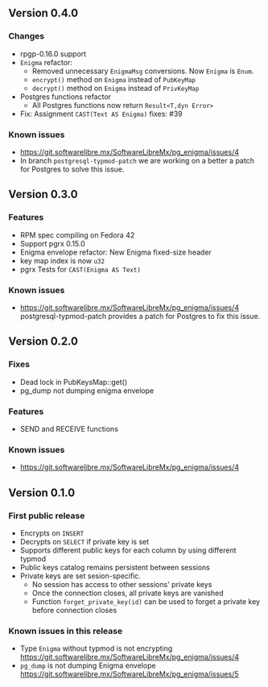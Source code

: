 ## Version 0.4.0

### Changes
- rpgp-0.16.0 support
- `Enigma` refactor:
    - Removed unnecessary `EnigmaMsg` conversions. Now `Enigma` is `Enum`.
    - `encrypt()` method on `Enigma` instead of `PubKeyMap`
    - `decrypt()` method on `Enigma` instead of `PrivKeyMap`
- Postgres functions refactor
    - All Postgres functions now return `Result<T,dyn Error>`
- Fix: Assignment `CAST(Text AS Enigma)` fixes: #39


### Known issues
- https://git.softwarelibre.mx/SoftwareLibreMx/pg_enigma/issues/4 
- In branch `postgresql-typmod-patch` we are working on a better a patch for Postgres to solve this issue.


## Version 0.3.0

### Features
- RPM spec compiling on Fedora 42
- Support pgrx 0.15.0
- Enigma envelope refactor: New Enigma fixed-size header
- key map index is now `u32`
- pgrx Tests for `CAST(Enigma AS Text)`

### Known issues
- https://git.softwarelibre.mx/SoftwareLibreMx/pg_enigma/issues/4 postgresql-typmod-patch provides a patch for Postgres to fix this issue.


## Version 0.2.0

### Fixes
- Dead lock in PubKeysMap::get() 
- pg_dump not dumping enigma envelope

### Features
- SEND and RECEIVE functions

### Known issues
- https://git.softwarelibre.mx/SoftwareLibreMx/pg_enigma/issues/4


## Version 0.1.0

### First public release
- Encrypts on `INSERT`
- Decrypts on `SELECT` if private key is set
- Supports different public keys for each column by using different typmod
- Public keys catalog remains persistent between sessions
- Private keys are set sesion-specific. 
    - No session has access to other sessions' private keys
    - Once the connection closes, all private keys are vanished
    - Function `forget_private_key(id)` can be used to forget a private key before connection closes

### Known issues in this release
- Type `Enigma` without typmod is not encrypting https://git.softwarelibre.mx/SoftwareLibreMx/pg_enigma/issues/4
- `pg_dump` is not dumping Enigma envelope https://git.softwarelibre.mx/SoftwareLibreMx/pg_enigma/issues/5
